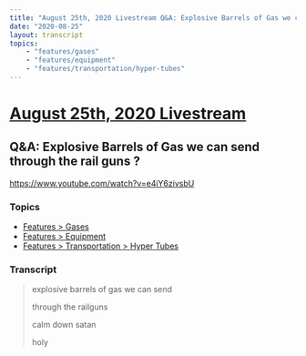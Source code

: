 ```yaml
---
title: "August 25th, 2020 Livestream Q&A: Explosive Barrels of Gas we can send through the rail guns ?"
date: "2020-08-25"
layout: transcript
topics:
    - "features/gases"
    - "features/equipment"
    - "features/transportation/hyper-tubes"
---
```

# [August 25th, 2020 Livestream](../2020-08-25.md)
## Q&A: Explosive Barrels of Gas we can send through the rail guns ?
https://www.youtube.com/watch?v=e4iY6zivsbU

### Topics
* [Features > Gases](../topics/features/gases.md)
* [Features > Equipment](../topics/features/equipment.md)
* [Features > Transportation > Hyper Tubes](../topics/features/transportation/hyper-tubes.md)

### Transcript

> explosive barrels of gas we can send
>
> through the railguns
>
> calm down satan
>
> holy
>
